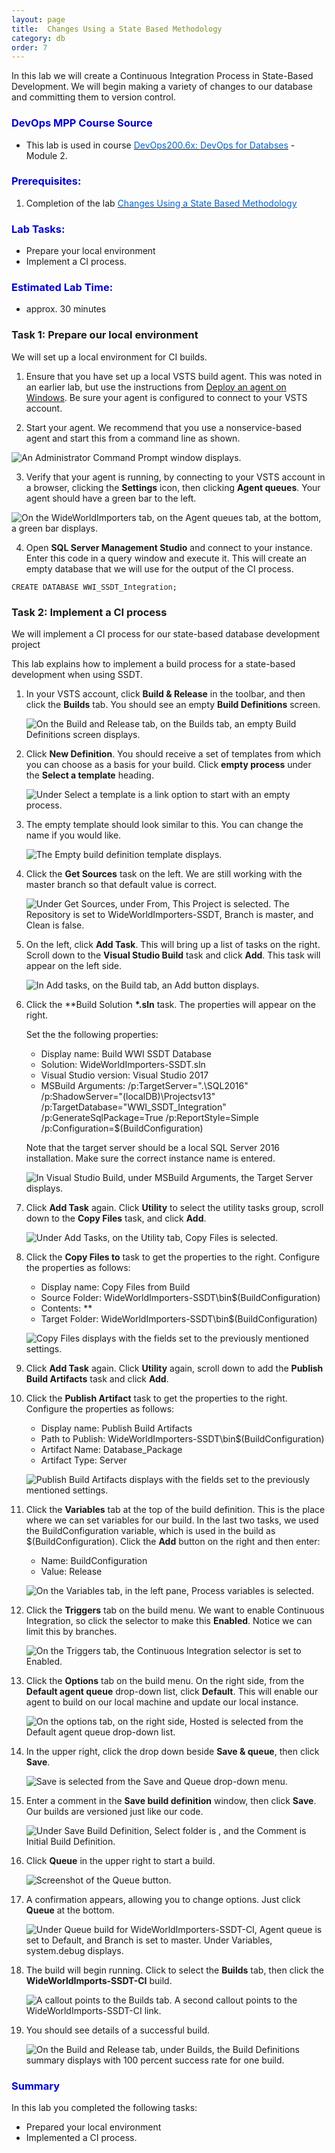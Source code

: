 ```yaml
---
layout: page
title:  Changes Using a State Based Methodology
category: db
order: 7
---
```



In this lab we will create a Continuous Integration Process in State-Based Development. We will begin making a variety of changes to our database and committing them to version control.


<h3><span style="color: #0000CD;">DevOps MPP Course Source </span></h3>

- This lab is used in course <a href="https://www.edx.org/course/devops-databases-microsoft-devops200-6x-0" target="_blank"><span style="color: #0066cc;" color="#0066cc">DevOps200.6x: DevOps for Databses</span></a> - Module 2.



<h3><span style="color: #0000CD;">Prerequisites:</span></h3>

1. Completion of the lab <a href="http://microsoft.github.io/PartsUnlimited/db/200.6x-Database-StateBasedChanged.html" target="_blank"><span style="color: #0066cc;" color="#0066cc">Changes Using a State Based Methodology </span></a>


<h3><span style="color: #0000CD;">Lab Tasks: </span></h3>


- Prepare your local environment
- Implement a CI process.




<h3><span style="color: #0000CD;">Estimated Lab Time:</span></h3>

- approx. 30 minutes  



### Task 1: Prepare our local environment

We will set up a local environment for CI builds.

1. Ensure that you have set up a local VSTS build agent. This was noted in an earlier lab, but use the instructions from [Deploy an agent on Windows](https://www.visualstudio.com/en-us/docs/build/actions/agents/v2-windows). Be sure your agent is configured to connect to your VSTS account.

2. Start your agent. We recommend that you use a nonservice-based agent and start this from a command line as shown.

  ![An Administrator Command Prompt window displays.](..\assets\ciwithstatebaseddev-jan2018\Lab2.3_Image1.jpg)

3. Verify that your agent is running, by connecting to your VSTS account in a browser, clicking the **Settings** icon, then clicking **Agent queues**. Your agent should have a green bar to the left.

  ![On the WideWorldImporters tab, on the Agent queues tab, at the bottom, a green bar displays.](..\assets\ciwithstatebaseddev-jan2018\Lab2.3_Image2.jpg)

4. Open **SQL Server Management Studio** and connect to your instance. Enter this code in a query window and execute it. This will create an empty database that we will use for the output of the CI process.

  ```
  CREATE DATABASE WWI_SSDT_Integration;
  ```

### Task 2: Implement a CI process

We will implement a CI process for our state-based database development project

This lab explains how to implement a build process for a state-based development when using SSDT. 

1. In your VSTS account, click **Build & Release** in the toolbar, and then click the **Builds** tab. You should see an empty **Build Definitions** screen.

    ![On the Build and Release tab, on the Builds tab, an empty Build Definitions screen displays.](..\assets\ciwithstatebaseddev-jan2018\Lab2.3_Image3.jpg)

2. Click **New Definition**. You should receive a set of templates from which you can choose as a basis for your build. Click **empty process** under the **Select a template** heading.

    ![Under Select a template is a link option to start with an empty process.](..\assets\ciwithstatebaseddev-jan2018\Lab2.3_Image4.jpg)

3. The empty template should look similar to this. You can change the name if you would like.

    ![The Empty build definition template displays. ](..\assets\ciwithstatebaseddev-jan2018\Lab2.3_Image5.jpg)

4. Click the **Get Sources** task on the left. We are still working with the master branch so that default value is correct.

    ![Under Get Sources, under From, This Project is selected. The Repository is set to WideWorldImporters-SSDT, Branch is master, and Clean is false.](..\assets\ciwithstatebaseddev-jan2018\Lab2.3_Image6.jpg)

5. On the left, click **Add Task**. This will bring up a list of tasks on the right. Scroll down to the **Visual Studio Build** task and click **Add**. This task will appear on the left side.

    ![In Add tasks, on the Build tab, an Add button displays.](..\assets\ciwithstatebaseddev-jan2018\Lab2.3_Image7.jpg)

6. Click the **Build Solution **\*.sln** task. The properties will appear on the right. 

    Set the the following properties:

    * Display name: Build WWI SSDT Database
    * Solution: WideWorldImporters-SSDT.sln
    * Visual Studio version: Visual Studio 2017
    * MSBuild Arguments: /p:TargetServer=".\SQL2016" /p:ShadowServer="(localDB)\Projectsv13" /p:TargetDatabase="WWI_SSDT_Integration" /p:GenerateSqlPackage=True /p:ReportStyle=Simple
      /p:Configuration=$(BuildConfiguration)

    Note that the target server should be a local SQL Server 2016 installation. Make sure the correct instance name is entered.

    ![In Visual Studio Build, under MSBuild Arguments, the Target Server displays.](..\assets\ciwithstatebaseddev-jan2018\Lab2.3_Image8.jpg)

7. Click **Add Task** again. Click **Utility** to select the utility tasks group, scroll down to the **Copy Files** task, and click **Add**.

    ![Under Add Tasks, on the Utility tab, Copy Files is selected.](..\assets\ciwithstatebaseddev-jan2018\Lab2.3_Image9.jpg)

8. Click the **Copy Files to** task to get the properties to the right. Configure the properties as follows:

    * Display name: Copy Files from Build
    * Source Folder: WideWorldImporters-SSDT\bin\$(BuildConfiguration)
    * Contents: **
    * Target Folder: WideWorldImporters-SSDT\bin\$(BuildConfiguration)

    ![Copy Files displays with the fields set to the previously mentioned settings.](..\assets\ciwithstatebaseddev-jan2018\Lab2.3_Image10.jpg)

9. Click **Add Task** again. Click **Utility** again, scroll down to add the **Publish Build Artifacts** task and click **Add**.

10. Click the **Publish Artifact** task to get the properties to the right. Configure the properties as follows:

    * Display name: Publish Build Artifacts
    * Path to Publish: WideWorldImporters-SSDT\bin\$(BuildConfiguration)
    * Artifact Name: Database_Package
    * Artifact Type: Server

    ![Publish Build Artifacts displays with the fields set to the previously mentioned settings.](..\assets\ciwithstatebaseddev-jan2018\Lab2.3_Image11.jpg)

11. Click the **Variables** tab at the top of the build definition. This is the place where we can set variables for our build. In the last two tasks, we used the BuildConfiguration variable, which is used in the build as $(BuildConfiguration). Click the **Add** button on the right and then enter:

    * Name: BuildConfiguration
    * Value: Release

    ![On the Variables tab, in the left pane, Process variables is selected.](..\assets\ciwithstatebaseddev-jan2018\Lab2.3_Image12.jpg)

12. Click the **Triggers** tab on the build menu. We want to enable Continuous Integration, so click the selector to make this **Enabled**. Notice we can limit this by branches.

    ![On the Triggers tab, the Continuous Integration selector is set to Enabled.](..\assets\ciwithstatebaseddev-jan2018\Lab2.3_Image13.jpg)

13. Click the **Options** tab on the build menu. On the right side, from the **Default agent queue** drop-down list, click **Default**. This will enable our agent to build on our local machine and update our local instance.

    ![On the options tab, on the right side, Hosted is selected from the Default agent queue drop-down list.](..\assets\ciwithstatebaseddev-jan2018\Lab2.3_Image14.jpg)

14. In the upper right, click the drop down beside **Save & queue**, then click **Save**.

    ![Save is selected from the Save and Queue drop-down menu.](..\assets\ciwithstatebaseddev-jan2018\Lab2.3_Image15.jpg)

15. Enter a comment in the **Save build definition** window, then click **Save**. Our builds are versioned just like our code.

    ![Under Save Build Definition, Select folder is \, and the Comment is Initial Build Definition.](..\assets\ciwithstatebaseddev-jan2018\Lab2.3_Image16.jpg)

16. Click **Queue** in the upper right to start a build.

    ![Screenshot of the Queue button.](..\assets\ciwithstatebaseddev-jan2018\Lab2.3_Image17.jpg)

17. A confirmation appears, allowing you to change options. Just click **Queue** at the bottom.

    ![Under Queue build for WideWorldImporters-SSDT-CI, Agent queue is set to Default, and Branch is set to master. Under Variables, system.debug displays.](..\assets\ciwithstatebaseddev-jan2018\Lab2.3_Image18.jpg)

18. The build will begin running. Click to select the **Builds** tab, then click the **WideWorldImports-SSDT-CI** build.

    ![A callout points to the Builds tab. A second callout points to the WideWorldImports-SSDT-CI link.](..\assets\ciwithstatebaseddev-jan2018\Lab2.3_Image19.jpg)

19. You should see details of a successful build.

    ![On the Build and Release tab, under Builds, the Build Definitions summary displays with 100 percent success rate for one build.](..\assets\ciwithstatebaseddev-jan2018\Lab2.3_Image20.jpg)


<h3><span style="color: #0000CD;"> Summary</span></h3>

In this lab you completed the following tasks:
- Prepared your local environment
- Implemented a CI process.
